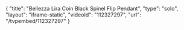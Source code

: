 {
    "title": "Bellezza Lira Coin Black Spinel Flip Pendant",
    "type": "solo",
    "layout": "iframe-static",
    "videoId": "112327297",
    "url": "\/tvpembed\/112327297"
}